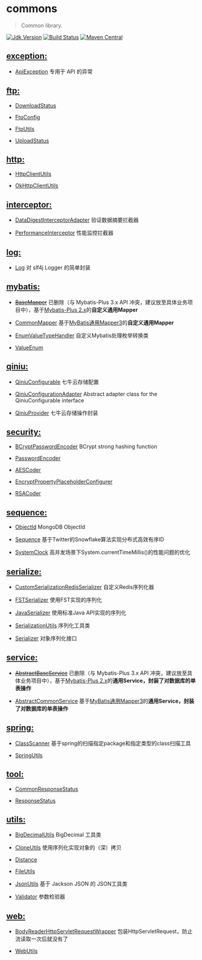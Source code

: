 # commons
> Common library.

[![Jdk Version](https://img.shields.io/badge/JDK-1.8+-green.svg)](https://www.oracle.com/technetwork/java/javase/downloads/index.html)
[![Build Status](https://travis-ci.org/baayso/commons.svg?branch=master)](https://travis-ci.org/baayso/commons)
[![Maven Central](https://maven-badges.herokuapp.com/maven-central/com.baayso/commons/badge.svg)](http://maven-badges.herokuapp.com/maven-central/com.baayso/commons)


## [exception:](https://github.com/baayso/commons/tree/master/src/main/java/com/baayso/commons/exception)

* [ApiException](https://github.com/baayso/commons/blob/master/src/main/java/com/baayso/commons/exception/ApiException.java) 专用于 API 的异常


## [ftp:](https://github.com/baayso/commons/tree/master/src/main/java/com/baayso/commons/ftp)

* [DownloadStatus](https://github.com/baayso/commons/blob/master/src/main/java/com/baayso/commons/ftp/DownloadStatus.java)

* [FtpConfig](https://github.com/baayso/commons/blob/master/src/main/java/com/baayso/commons/ftp/FtpConfig.java)

* [FtpUtils](https://github.com/baayso/commons/blob/master/src/main/java/com/baayso/commons/ftp/FtpUtils.java)

* [UploadStatus](https://github.com/baayso/commons/blob/master/src/main/java/com/baayso/commons/ftp/UploadStatus.java)


## [http:](https://github.com/baayso/commons/tree/master/src/main/java/com/baayso/commons/http)

* [HttpClientUtils](https://github.com/baayso/commons/blob/master/src/main/java/com/baayso/commons/http/HttpClientUtils.java)

* [OkHttpClientUtils](https://github.com/baayso/commons/blob/master/src/main/java/com/baayso/commons/http/OkHttpClientUtils.java)


## [interceptor:](https://github.com/baayso/commons/tree/master/src/main/java/com/baayso/commons/interceptor)

* [DataDigestInterceptorAdapter](https://github.com/baayso/commons/blob/master/src/main/java/com/baayso/commons/interceptor/DataDigestInterceptorAdapter.java) 验证数据摘要拦截器

* [PerformanceInterceptor](https://github.com/baayso/commons/blob/master/src/main/java/com/baayso/commons/interceptor/PerformanceInterceptor.java) 性能监控拦截器


## [log:](https://github.com/baayso/commons/tree/master/src/main/java/com/baayso/commons/log)

* [Log](https://github.com/baayso/commons/blob/master/src/main/java/com/baayso/commons/log/Log.java) 对 slf4j Logger 的简单封装


## [mybatis:](https://github.com/baayso/commons/tree/master/src/main/java/com/baayso/commons/mybatis)

* ~~[BaseMapper](https://github.com/baayso/commons/blob/master/src/main/java/com/baayso/commons/mybatis/mapper/BaseMapper.java)~~ 已删除（与 Mybatis-Plus 3.x API 冲突，建议放至具体业务项目中），基于[Mybatis-Plus 2.x](https://github.com/baomidou/mybatis-plus/tree/2.x)的**自定义通用Mapper**

* [CommonMapper](https://github.com/baayso/commons/blob/master/src/main/java/com/baayso/commons/mybatis/mapper/CommonMapper.java) 基于[MyBatis通用Mapper3](https://github.com/abel533/Mapper/tree/3.5.x)的**自定义通用Mapper**

* [EnumValueTypeHandler](https://github.com/baayso/commons/blob/master/src/main/java/com/baayso/commons/mybatis/type/EnumValueTypeHandler.java) 自定义Mybatis处理枚举转换类

* [ValueEnum](https://github.com/baayso/commons/blob/master/src/main/java/com/baayso/commons/mybatis/type/ValueEnum.java)


## [qiniu:](https://github.com/baayso/commons/tree/master/src/main/java/com/baayso/commons/qiniu)

* [QiniuConfigurable](https://github.com/baayso/commons/blob/master/src/main/java/com/baayso/commons/qiniu/QiniuConfigurable.java) 七牛云存储配置

* [QiniuConfigurationAdapter](https://github.com/baayso/commons/blob/master/src/main/java/com/baayso/commons/qiniu/QiniuConfigurationAdapter.java) Abstract adapter class for the QiniuConfigurable interface

* [QiniuProvider](https://github.com/baayso/commons/blob/master/src/main/java/com/baayso/commons/qiniu/QiniuProvider.java) 七牛云存储操作封装


## [security:](https://github.com/baayso/commons/tree/master/src/main/java/com/baayso/commons/security)

* [BCryptPasswordEncoder](https://github.com/baayso/commons/blob/master/src/main/java/com/baayso/commons/security/password/BCryptPasswordEncoder.java) BCrypt strong hashing function

* [PasswordEncoder](https://github.com/baayso/commons/blob/master/src/main/java/com/baayso/commons/security/password/PasswordEncoder.java)

* [AESCoder](https://github.com/baayso/commons/blob/master/src/main/java/com/baayso/commons/security/AESCoder.java)

* [EncryptPropertyPlaceholderConfigurer](https://github.com/baayso/commons/blob/master/src/main/java/com/baayso/commons/security/EncryptPropertyPlaceholderConfigurer.java)

* [RSACoder](https://github.com/baayso/commons/blob/master/src/main/java/com/baayso/commons/security/RSACoder.java)


## [sequence:](https://github.com/baayso/commons/tree/master/src/main/java/com/baayso/commons/sequence)

* [ObjectId](https://github.com/baayso/commons/blob/master/src/main/java/com/baayso/commons/sequence/ObjectId.java) MongoDB ObjectId

* [Sequence](https://github.com/baayso/commons/blob/master/src/main/java/com/baayso/commons/sequence/Sequence.java) 基于Twitter的Snowflake算法实现分布式高效有序ID

* [SystemClock](https://github.com/baayso/commons/blob/master/src/main/java/com/baayso/commons/sequence/SystemClock.java) 高并发场景下System.currentTimeMillis()的性能问题的优化


## [serialize:](https://github.com/baayso/commons/tree/master/src/main/java/com/baayso/commons/serialize)

* [CustomSerializationRedisSerializer](https://github.com/baayso/commons/blob/master/src/main/java/com/baayso/commons/serialize/redis/CustomSerializationRedisSerializer.java) 自定义Redis序列化器

* [FSTSerializer](https://github.com/baayso/commons/blob/master/src/main/java/com/baayso/commons/serialize/FSTSerializer.java) 使用FST实现的序列化

* [JavaSerializer](https://github.com/baayso/commons/blob/master/src/main/java/com/baayso/commons/serialize/JavaSerializer.java) 使用标准Java API实现的序列化

* [SerializationUtils](https://github.com/baayso/commons/blob/master/src/main/java/com/baayso/commons/serialize/SerializationUtils.java) 序列化工具类

* [Serializer](https://github.com/baayso/commons/blob/master/src/main/java/com/baayso/commons/serialize/Serializer.java) 对象序列化接口


## [service:](https://github.com/baayso/commons/tree/master/src/main/java/com/baayso/commons/service)

* ~~[AbstractBaseService](https://github.com/baayso/commons/blob/master/src/main/java/com/baayso/commons/service/AbstractBaseService.java)~~ 已删除（与 Mybatis-Plus 3.x API 冲突，建议放至具体业务项目中），基于[Mybatis-Plus 2.x](https://github.com/baomidou/mybatis-plus/tree/2.x)的**通用Service，封装了对数据库的单表操作**

* [AbstractCommonService](https://github.com/baayso/commons/blob/master/src/main/java/com/baayso/commons/service/AbstractCommonService.java) 基于[MyBatis通用Mapper3](https://github.com/abel533/Mapper/tree/3.5.x)的**通用Service，封装了对数据库的单表操作**


## [spring:](https://github.com/baayso/commons/tree/master/src/main/java/com/baayso/commons/spring)

* [ClassScanner](https://github.com/baayso/commons/blob/master/src/main/java/com/baayso/commons/spring/ClassScanner.java) 基于spring的扫描指定package和指定类型的class扫描工具

* [SpringUtils](https://github.com/baayso/commons/blob/master/src/main/java/com/baayso/commons/spring/SpringUtils.java)


## [tool:](https://github.com/baayso/commons/tree/master/src/main/java/com/baayso/commons/tool)

* [CommonResponseStatus](https://github.com/baayso/commons/blob/master/src/main/java/com/baayso/commons/tool/CommonResponseStatus.java)

* [ResponseStatus](https://github.com/baayso/commons/blob/master/src/main/java/com/baayso/commons/tool/ResponseStatus.java)


## [utils:](https://github.com/baayso/commons/tree/master/src/main/java/com/baayso/commons/utils)

* [BigDecimalUtils](https://github.com/baayso/commons/blob/master/src/main/java/com/baayso/commons/utils/BigDecimalUtils.java) BigDecimal 工具类

* [CloneUtils](https://github.com/baayso/commons/blob/master/src/main/java/com/baayso/commons/utils/CloneUtils.java) 使用序列化实现对象的（深）拷贝

* [Distance](https://github.com/baayso/commons/blob/master/src/main/java/com/baayso/commons/utils/Distance.java)

* [FileUtils](https://github.com/baayso/commons/blob/master/src/main/java/com/baayso/commons/utils/FileUtils.java)

* [JsonUtils](https://github.com/baayso/commons/blob/master/src/main/java/com/baayso/commons/utils/JsonUtils.java) 基于 Jackson JSON 的 JSON工具类

* [Validator](https://github.com/baayso/commons/blob/master/src/main/java/com/baayso/commons/utils/Validator.java) 参数检验器


## [web:](https://github.com/baayso/commons/tree/master/src/main/java/com/baayso/commons/web)

* [BodyReaderHttpServletRequestWrapper](https://github.com/baayso/commons/blob/master/src/main/java/com/baayso/commons/web/BodyReaderHttpServletRequestWrapper.java) 包装HttpServletRequest，防止流读取一次后就没有了

* [WebUtils](https://github.com/baayso/commons/blob/master/src/main/java/com/baayso/commons/web/WebUtils.java)

